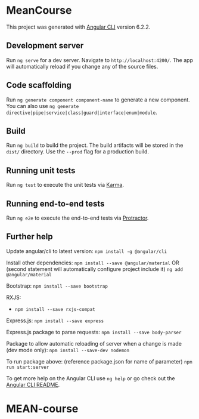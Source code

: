# MeanCourse

This project was generated with [Angular CLI](https://github.com/angular/angular-cli) version 6.2.2.

## Development server

Run `ng serve` for a dev server. Navigate to `http://localhost:4200/`. The app will automatically reload if you change any of the source files.

## Code scaffolding

Run `ng generate component component-name` to generate a new component. You can also use `ng generate directive|pipe|service|class|guard|interface|enum|module`.

## Build

Run `ng build` to build the project. The build artifacts will be stored in the `dist/` directory. Use the `--prod` flag for a production build.

## Running unit tests

Run `ng test` to execute the unit tests via [Karma](https://karma-runner.github.io).

## Running end-to-end tests

Run `ng e2e` to execute the end-to-end tests via [Protractor](http://www.protractortest.org/).

## Further help

Update angular/cli to latest version: `npm install -g @angular/cli`

Install other dependencies:
```npm install --save @angular/material```
OR   (second statement will automatically configure project include it)
```ng add @angular/material```

Bootstrap:
```npm install --save bootstrap```

RXJS:
  - `npm install --save rxjs-compat`

Express.js:
```npm install --save express```

Express.js package to parse requests:
```npm install --save body-parser```

Package to allow automatic reloading of server when a change is made (dev mode only):
```npm install --save-dev nodemon``` 

To run package above: (reference package.json for name of parameter)
```npm run start:server```

To get more help on the Angular CLI use `ng help` or go check out the [Angular CLI README](https://github.com/angular/angular-cli/blob/master/README.md).
# MEAN-course
